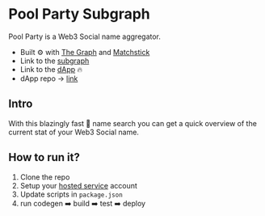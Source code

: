 # Pool Party Subgraph

Pool Party is a Web3 Social name aggregator.

- Built ⚙️ with [The Graph](https://thegraph.com/en/) and [Matchstick](https://github.com/LimeChain/matchstick)
- Link to the [subgraph](https://thegraph.com/hosted-service/subgraph/nicky-ru/castify)
- Link to the [dApp](https://dapp-delta-eight.vercel.app) 🔥
- dApp repo -> [link](https://github.com/fiction-one/pool-party)

## Intro

With this blazingly fast 🚀 name search you can get a quick overview of the current stat of your Web3 Social name. 

## How to run it?

1. Clone the repo
2. Setup your [hosted service](https://thegraph.com/docs/en/deploying/deploying-a-subgraph-to-hosted/#store-the-access-token) account
3. Update scripts in `package.json`
4. run codegen ➡️ build ➡️ test ➡️ deploy
